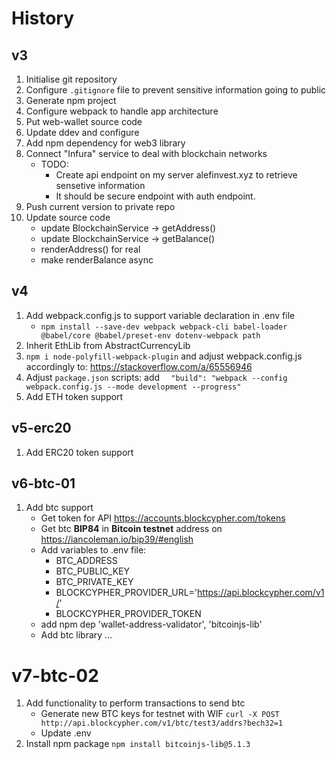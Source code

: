 # History

## v3

1. Initialise git repository
2. Configure `.gitignore` file to prevent sensitive information going to public
3. Generate npm project
4. Configure webpack to handle app architecture
5. Put web-wallet source code
6. Update ddev and configure
7. Add npm dependency for web3 library
8. Connect "Infura" service to deal with blockchain networks
   * TODO:
     * Create api endpoint on my server alefinvest.xyz to retrieve sensetive information
     * It should be secure endpoint with auth endpoint.
9. Push current version to private repo
10. Update source code 
    * update BlockchainService -> getAddress()
    * update BlockchainService -> getBalance()
    * renderAddress() for real
    * make renderBalance async

## v4

1. Add webpack.config.js to support variable declaration in .env file
   * `npm install --save-dev webpack webpack-cli babel-loader @babel/core @babel/preset-env dotenv-webpack path`
2.  Inherit EthLib from AbstractCurrencyLib
3. `npm i node-polyfill-webpack-plugin` and adjust webpack.config.js accordingly to: https://stackoverflow.com/a/65556946
4. Adjust `package.json` scripts: add `  "build": "webpack --config webpack.config.js --mode development --progress"` 
5. Add ETH token support

## v5-erc20

1. Add ERC20 token support

## v6-btc-01

1. Add btc support
   * Get token for API https://accounts.blockcypher.com/tokens
   * Get btc **BIP84** in **Bitcoin testnet** address on https://iancoleman.io/bip39/#english
   * Add variables to .env file:
     * BTC_ADDRESS
     * BTC_PUBLIC_KEY
     * BTC_PRIVATE_KEY
     * BLOCKCYPHER_PROVIDER_URL='https://api.blockcypher.com/v1/'
     * BLOCKCYPHER_PROVIDER_TOKEN
   * add npm dep 'wallet-address-validator', 'bitcoinjs-lib'
   * Add btc library ...

# v7-btc-02

1. Add functionality to perform transactions to send btc
   * Generate new BTC keys for testnet with WIF `curl -X POST http://api.blockcypher.com/v1/btc/test3/addrs?bech32=1`
   * Update .env
2. Install npm package `npm install bitcoinjs-lib@5.1.3`